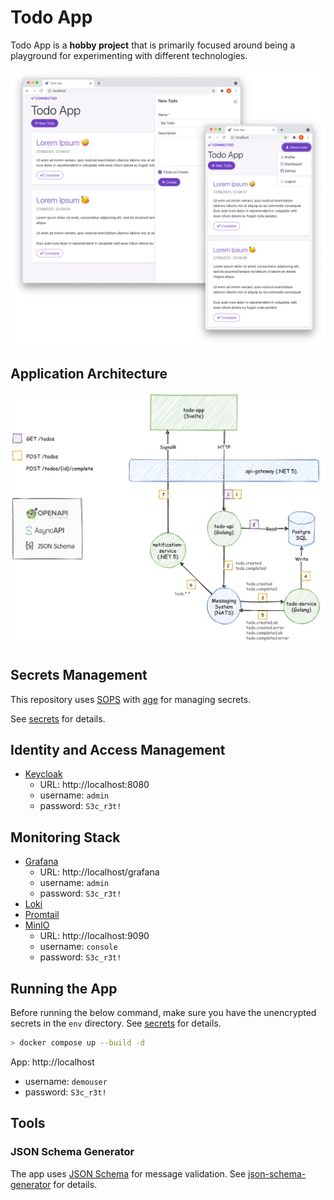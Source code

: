 # Todo App

Todo App is a **hobby project** that is primarily focused around being a playground for experimenting with different technologies.

![Todo App Architecture](doc/todo-app.png)

## Application Architecture

![Todo App Architecture](doc/architecture.png)

## Secrets Management

This repository uses [SOPS](https://github.com/mozilla/sops) with [age](https://github.com/mozilla/sops#encrypting-using-age) for managing secrets.

See [secrets](secrets/) for details.

## Identity and Access Management

- [Keycloak](https://www.keycloak.org/)
  - URL: http://localhost:8080
  - username: `admin`
  - password: `S3c_r3t!`

## Monitoring Stack

- [Grafana](https://grafana.com/oss/grafana/)
  - URL: http://localhost/grafana
  - username: `admin`
  - password: `S3c_r3t!`
- [Loki](https://grafana.com/oss/loki/)
- [Promtail](https://grafana.com/docs/loki/latest/clients/promtail/)
- [MinIO](https://min.io/)
  - URL: http://localhost:9090
  - username: `console`
  - password: `S3c_r3t!`

## Running the App

Before running the below command, make sure you have the unencrypted secrets in the `env` directory. See [secrets](secrets/) for details.

```bash
> docker compose up --build -d
```

App: http://localhost

- username: `demouser`
- password: `S3c_r3t!`

## Tools

### JSON Schema Generator

The app uses [JSON Schema](https://json-schema.org/) for message validation. See [json-schema-generator](tools/json-schema-generator) for details.
